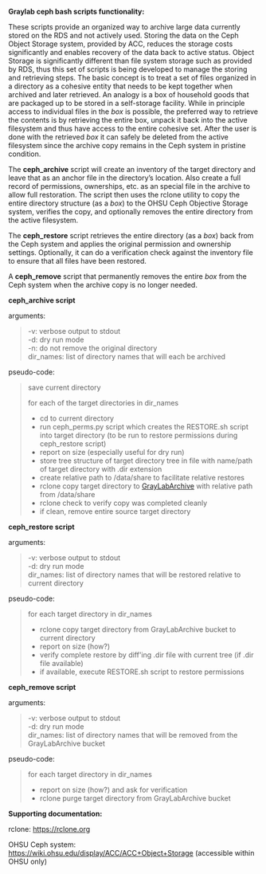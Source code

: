 **Graylab ceph bash scripts functionality:**

These scripts provide an organized way to archive large data currently stored on the RDS and not actively used. Storing the data on the Ceph Object Storage system, provided by ACC, reduces the storage costs significantly and enables recovery of the data back to active status. Object Storage is significantly different than file system storage such as provided by RDS, thus this set of scripts is being developed to manage the storing and retrieving steps. The basic concept is to treat a set of files organized in a directory as a cohesive entity that needs to be kept together when archived and later retrieved. An analogy is a box of household goods that are packaged up to be stored in a self-storage facility. While in principle access to individual files in the *box* is possible, the preferred way to retrieve the contents is by retrieving the entire box, unpack it back into the active filesystem and thus have access to the entire cohesive set. After the user is done with the retrieved *box* it can safely be deleted from the active filesystem since the archive copy remains in the Ceph system in pristine condition.

The **ceph_archive** script will create an inventory of the target directory and leave that as an anchor file in the directory’s location. Also create a full record of permissions, ownerships, etc. as an special file in the archive to allow full restoration. The script then uses the rclone utility to copy the entire directory structure (as a *box*) to the OHSU Ceph Objective Storage system, verifies the copy, and optionally removes the entire directory from the active filesystem.

The **ceph_restore** script retrieves the entire directory (as a *box*) back from the Ceph system and applies the original permission and ownership settings. Optionally, it can do a verification check against the inventory file to ensure that all files have been restored.

A **ceph_remove** script that permanently removes the entire *box* from the Ceph system when the archive copy is no longer needed.

**ceph_archive script**

arguments:
> -v: verbose output to stdout  
> -d: dry run mode  
> -n: do not remove the original directory  
> dir_names: list of directory names that will each be archived  

pseudo-code:
> save current directory
> 
> for each of the target directories in dir_names
> - cd to current directory
> - run ceph\_perms.py script which creates the RESTORE.sh script into target directory (to be run to restore permissions during ceph\_restore script)
> - report on size (especially useful for dry run)
> - store tree structure of target directory tree in file with name/path of target directory with .dir extension
> - create relative path to /data/share to facilitate relative restores
> - rclone copy target directory to [GrayLabArchive](s3://GrayLabArchive) with relative path from /data/share
> - rclone check to verify copy was completed cleanly
> - if clean, remove entire source target directory


**ceph_restore script**

arguments:
> -v: verbose output to stdout  
> -d: dry run mode  
> dir_names: list of directory names that will be restored relative to current directory  
 
pseudo-code:
> for each target directory in dir_names
> - rclone copy target directory from GrayLabArchive bucket to current directory
> - report on size (how?)
> - verify complete restore by diff'ing .dir file with current tree (if .dir file available)
> - if available, execute RESTORE.sh script to restore permissions


**ceph\_remove script**

arguments:
> -v: verbose output to stdout  
> -d: dry run mode  
> dir_names: list of directory names that will be removed from the GrayLabArchive bucket  

pseudo-code:
> for each target directory in dir_names
> - report on size (how?) and ask for verification
> - rclone purge target directory from GrayLabArchive bucket


**Supporting documentation:**

rclone: <https://rclone.org>

OHSU Ceph system: <https://wiki.ohsu.edu/display/ACC/ACC+Object+Storage>  (accessible within OHSU only)

